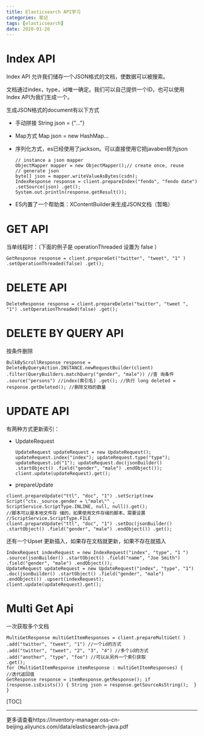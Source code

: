 ```yaml
---
title: Elasticsearch API学习
categories: 笔记
tags: [elasticsearch]
date: 2020-01-26
---
```


# Index API

Index API 允许我们储存一个JSON格式的文档，使数据可以被搜索。

文档通过index，type，id唯一确定。我们可以自己提供一个ID，也可以使用Index API为我们生成一个。

生成JSON格式的document有以下方式

- 手动拼接 String json = {"..."}

- Map方式 Map json = new HashMap...

- 序列化方式，es已经使用了jackson。可以直接使用它把javaben转为json

  ```English
  // instance a json mapper 
  ObjectMapper mapper = new ObjectMapper();// create once, reuse 
  // generate json 
  byte[] json = mapper.writeValueAsBytes(csdn); 
  IndexResponse response = client.prepareIndex("fendo", "fendo date") .setSource(json) .get();
  System.out.println(response.getResult());
  ```

- ES内置了一个帮助类：XContentBuilder来生成JSON文档（暂略）

# GET API

当单线程时：（下面的例子是 operationThreaded 设置为 false ）

```
GetResponse response = client.prepareGet("twitter", "tweet", "1" ) .setOperationThreaded(false) .get();
```

# DELETE API

```
DeleteResponse response = client.prepareDelete("twitter", "tweet ", "1") .setOperationThreaded(false) .get();
```



# DELETE BY QUERY API

按条件删除

```
BulkByScrollResponse response = DeleteByQueryAction.INSTANCE.newRequestBuilder(client) .filter(QueryBuilders.matchQuery("gender", "male")) //查 询条件 .source("persons") //index(索引名) .get(); //执行 long deleted = response.getDeleted(); //删除文档的数量
```

# UPDATE API

有两种方式更新索引：

- UpdateRequest

  ```
  UpdateRequest updateRequest = new UpdateRequest(); updateRequest.index("index"); updateRequest.type("type"); updateRequest.id("1"); updateRequest.doc(jsonBuilder() .startObject() .field("gender", "male") .endObject()); client.update(updateRequest).get();
  ```

- prepareUpdate

```
client.prepareUpdate("ttl", "doc", "1") .setScript(new Script("ctx._source.gender = \"male\"" , ScriptService.ScriptType.INLINE, null, null)).get();
//脚本可以是本地文件存 储的，如果使用文件存储的脚本，需要设置 //ScriptService.ScriptType.FILE 
client.prepareUpdate("ttl", "doc", "1") .setDoc(jsonBuilder()  .startObject() .field("gender", "male") .endObject()) .get();
```

还有一个Upset 更新插入，如果存在文档就更新，如果不存在就插入

```
IndexRequest indexRequest = new IndexRequest("index", "type", "1 ") .source(jsonBuilder() .startObject() .field("name", "Joe Smith") .field("gender", "male") .endObject()); 
UpdateRequest updateRequest = new UpdateRequest("index", "type", "1") .doc(jsonBuilder() .startObject() .field("gender", "male") .endObject()) .upsert(indexRequest);  client.update(updateRequest).get();
```

# Multi Get Api

一次获取多个文档

```
MultiGetResponse multiGetItemResponses = client.prepareMultiGet( ) .add("twitter", "tweet", "1") //一个id的方式 
.add("twitter", "tweet", "2", "3", "4") //多个id的方式 
.add("another", "type", "foo") //可以从另外一个索引获取 
.get();
for (MultiGetItemResponse itemResponse : multiGetItemResponses) { 
//迭代返回值
GetResponse response = itemResponse.getResponse(); if (response.isExists()) { String json = response.getSourceAsString();  } }
```

[TOC]

------

更多请查看https://inventory-manager.oss-cn-beijing.aliyuncs.com/data/elasticsearch-java.pdf

